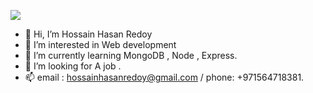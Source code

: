 ![](https://i.postimg.cc/TY8mFkVL/6502423.jpg)

- 👋 Hi, I’m Hossain Hasan Redoy 
- 👀 I’m interested in Web development 
- 🌱 I’m currently learning MongoDB , Node , Express.
- 💞️ I’m looking for A job .
- 📫 email : hossainhasanredoy@gmail.com / phone: +971564718381.

